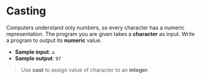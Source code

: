 # Casting

Computers understand only numbers, so every character has a numeric representation.
The program you are given takes a **character** as input. Write a program to output its **numeric** value.

- **Sample input**: `a`
- **Sample output**: `97`

>Use **cast** to assign value of character to an **integer**.
